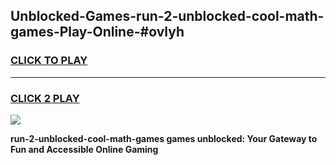 
## Unblocked-Games-run-2-unblocked-cool-math-games-Play-Online-#ovlyh
<h3>
<a href="https://premium.freeplayer.one?title=run-2-unblocked-cool-math-games&ref=27F">CLICK TO PLAY</a></h3>
<hr>

<h3>
<a href="https://premium.freeplayer.one?title=run-2-unblocked-cool-math-games&ref=27F">CLICK 2 PLAY</a>
  
</h3>

<a href="https://premium.freeplayer.one?title=run-2-unblocked-cool-math-games&ref=27F"><img src="https://clearcache.store/games.png"></a>


**run-2-unblocked-cool-math-games games unblocked: Your Gateway to Fun and Accessible Online Gaming**
